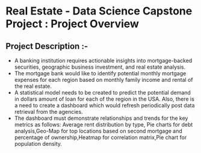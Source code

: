 # Real Estate - Data Science Capstone Project : Project Overview
## Project Description :-

- A banking institution requires actionable insights into mortgage-backed securities, geographic business investment, and real estate analysis. 
- The mortgage bank would like to identify potential monthly mortgage expenses for each region based on monthly family income and rental of the real estate.
- A statistical model needs to be created to predict the potential demand in dollars amount of loan for each of the region in the USA. Also, there is a need to create a dashboard which would refresh periodically post data retrieval from the agencies.
- The dashboard must demonstrate relationships and trends for the key metrics as follows: Average rent distribution by type, Pie charts for debt analysis,Geo-Map for top locations based on second mortgage and percentage of ownership,Heatmap for correlation matrix,Pie chart for population density.

